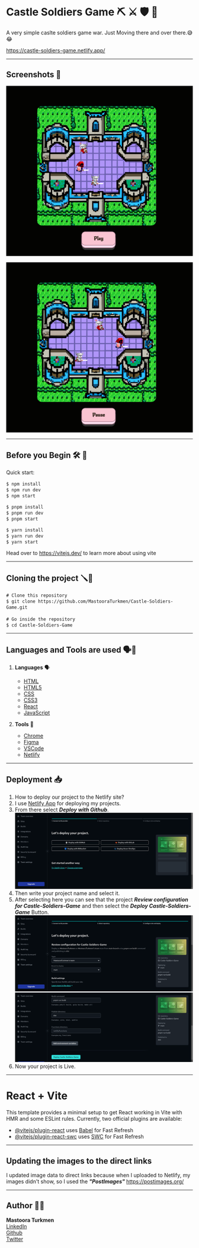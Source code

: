 # Castle Soldiers Game ⛏ ⚔️ 🛡 🤺

A very simple caslte soldiers game war. Just Moving there and over there.😅😂

https://castle-soldiers-game.netlify.app/



------


## Screenshots 📸

![The Castle Game Screenshot](./screenshots/screenshot.png)

![The Castle Game Screenshot](./screenshots/screenshot-1.png)


--------

## Before you Begin 🛠 🔨

Quick start:

````
$ npm install
$ npm run dev
$ npm start
````

````
$ pnpm install
$ pnpm run dev
$ pnpm start
````

````
$ yarn install
$ yarn run dev
$ yarn start
````

Head over to https://vitejs.dev/ to learn more about using vite

-------

## Cloning the project 🪛🔨

````
# Clone this repository
$ git clone https://github.com/MastooraTurkmen/Castle-Soldiers-Game.git

# Go inside the repository
$ cd Castle-Soldiers-Game
````

------

## Languages and Tools are used 🗣️🔧

1. **Languages** 🗣️

    + [HTML](https://github.com/topics/html)
    + [HTML5](https://github.com/topics/html5)
    + [CSS](https://github.com/topics/css)
    + [CSS3](https://github.com/topics/css3)
    + [React](https://github.com/topics/react)
    + [JavaScript](https://github.com/topics/javascript)

2. **Tools** 🔧

    + [Chrome](https://github.com/topics/chrome)
    + [Figma](https://github.com/topics/figma)
    + [VSCode](https://github.com/topics/vscode)
    + [Netlify](https://github.com/topics/netlify)

------


## Deployment 📥

1. How to deploy our project to the Netlify site?
2. I use [Netlify App](https://app.netlify.com/) for deploying my projects.
4. From there select **_Deploy with Github_**.
   ![Alt text](./netlify-images/netlify-1.png)
5. Then write your project name and select it.
6. After selecting here you can see that the project **_Review configuration for Castle-Soldiers-Game_** and then select the **_Deploy Castle-Soldiers-Game_** Button.
  ![Alt text](./netlify-images/netlify.png)
  ![Alt text](./netlify-images/netlify-2.png)
7. Now your project is Live.


------

# React + Vite

This template provides a minimal setup to get React working in Vite with HMR and some ESLint rules.
Currently, two official plugins are available:

- [@vitejs/plugin-react](https://github.com/vitejs/vite-plugin-react/blob/main/packages/plugin-react/README.md) uses [Babel](https://babeljs.io/) for Fast Refresh
- [@vitejs/plugin-react-swc](https://github.com/vitejs/vite-plugin-react-swc) uses [SWC](https://swc.rs/) for Fast Refresh


-----


## Updating the images to the direct links

I updated image data to direct links because when I uploaded to Netlify, my images didn't show,
so I used the ***"PostImages"*** https://postimages.org/




------

## Author 👩‍💻

**Mastoora Turkmen**  
[LinkedIn](https://www.linkedin.com/in/mastoora-turkmen/) 
<br>
[Github](https://github.com/MastooraTurkmen/) 
<br>
[Twitter](https://twitter.com/MastooraJ22)
<br>
